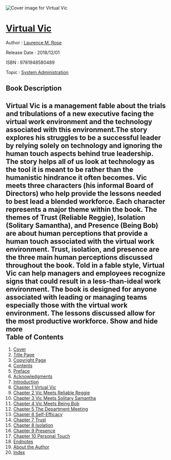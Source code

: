 ![Cover image for Virtual Vic](https://imgdetail.ebookreading.net/cover/cover/system_admin/EB9781948580489.jpg)

[Virtual Vic](https://ebookreading.net/view/book/Virtual+Vic-EB9781948580489_1.html "Virtual Vic")
====================================================================================================================

Author : [Laurence M. Rose](https://ebookreading.net/search/author/Laurence+M.+Rose)

Release Date : 2018/12/01

ISBN : 9781948580489

Topic : [System Administration](https://ebookreading.net/search/category/system-administration)

Book Description
-----------------

 Virtual Vic is a management fable about the trials and tribulations of a new executive facing the virtual work environment and the technology associated with this environment.The story explores his struggles to be a successful leader by relying solely on technology and ignoring the human touch aspects behind true leadership. The story helps all of us look at technology as the tool it is meant to be rather than the humanistic hindrance it often becomes. Vic meets three characters (his informal Board of Directors) who help provide the lessons needed to best lead a blended workforce. Each character represents a major theme within the book.
The themes of Trust (Reliable Reggie), Isolation (Solitary Samantha), and Presence (Being Bob) are about human perceptions that provide a human touch associated with the virtual work environment. Trust, isolation, and presence are the three main human perceptions discussed throughout the book. Told in a fable style, Virtual Vic can help managers and employees recognize signs that could result in a less-than-ideal work environment. The book is designed for anyone associated with leading or managing teams especially those with the virtual work environment. The lessons discussed allow for the most productive workforce.
        Show and hide more                
Table of Contents
-----------------

1. [Cover](https://ebookreading.net/view/book/Virtual+Vic-EB9781948580489_1.html)
1. [Title Page](https://ebookreading.net/view/book/Virtual+Vic-EB9781948580489_3.html)
1. [Copyright Page](https://ebookreading.net/view/book/Virtual+Vic-EB9781948580489_4.html)
1. [Contents](https://ebookreading.net/view/book/Virtual+Vic-EB9781948580489_6.html)
1. [Preface](https://ebookreading.net/view/book/Virtual+Vic-EB9781948580489_7.html)
1. [Acknowledgments](https://ebookreading.net/view/book/Virtual+Vic-EB9781948580489_8.html)
1. [Introduction](https://ebookreading.net/view/book/Virtual+Vic-EB9781948580489_9.html)
1. [Chapter 1 Virtual Vic](https://ebookreading.net/view/book/Virtual+Vic-EB9781948580489_10.html)
1. [Chapter 2 Vic Meets Reliable Reggie](https://ebookreading.net/view/book/Virtual+Vic-EB9781948580489_11.html)
1. [Chapter 3 Vic Meets Solitary Samantha](https://ebookreading.net/view/book/Virtual+Vic-EB9781948580489_12.html)
1. [Chapter 4 Vic Meets Being Bob](https://ebookreading.net/view/book/Virtual+Vic-EB9781948580489_13.html)
1. [Chapter 5 The Department Meeting](https://ebookreading.net/view/book/Virtual+Vic-EB9781948580489_14.html)
1. [Chapter 6 Self-Efficacy](https://ebookreading.net/view/book/Virtual+Vic-EB9781948580489_15.html)
1. [Chapter 7 Trust](https://ebookreading.net/view/book/Virtual+Vic-EB9781948580489_16.html)
1. [Chapter 8 Isolation](https://ebookreading.net/view/book/Virtual+Vic-EB9781948580489_17.html)
1. [Chapter 9 Presence](https://ebookreading.net/view/book/Virtual+Vic-EB9781948580489_18.html)
1. [Chapter 10 Personal Touch](https://ebookreading.net/view/book/Virtual+Vic-EB9781948580489_19.html)
1. [Endnotes](https://ebookreading.net/view/book/Virtual+Vic-EB9781948580489_20.html)
1. [About the Author](https://ebookreading.net/view/book/Virtual+Vic-EB9781948580489_21.html)
1. [Index](https://ebookreading.net/view/book/Virtual+Vic-EB9781948580489_22.html)
